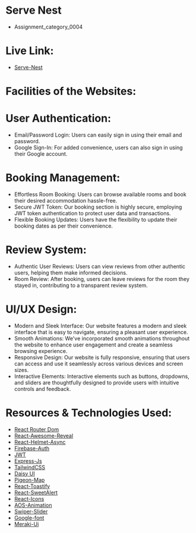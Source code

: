 # Serve Nest
- Assignment_category_0004
# Live Link: 
- [Serve-Nest](https://reserve-nest.web.app)

# Facilities of the Websites: 
# User Authentication:
- Email/Password Login: Users can easily sign in using their email and password.
- Google Sign-In: For added convenience, users can also sign in using their Google account.
# Booking Management:
- Effortless Room Booking: Users can browse available rooms and book their desired accommodation hassle-free.
- Secure JWT Token: Our booking section is highly secure, employing JWT token authentication to protect user data and transactions.
- Flexible Booking Updates: Users have the flexibility to update their booking dates as per their convenience.
# Review System:
- Authentic User Reviews: Users can view reviews from other authentic users, helping them make informed decisions.
- Room Review: After booking, users can leave reviews for the room they stayed in, contributing to a transparent review system.
# UI/UX Design:
- Modern and Sleek Interface: Our website features a modern and sleek interface that is easy to navigate, ensuring a pleasant user experience.
- Smooth Animations: We've incorporated smooth animations throughout the website to enhance user engagement and create a seamless browsing experience.
- Responsive Design: Our website is fully responsive, ensuring that users can access and use it seamlessly across various devices and screen sizes.
- Interactive Elements: Interactive elements such as buttons, dropdowns, and sliders are thoughtfully designed to provide users with intuitive controls and feedback.

# Resources & Technologies Used:

- [React Router Dom](https://reactrouter.com/en/main)
- [React-Awesome-Reveal](https://react-awesome-reveal.morello.dev)
- [React-Helmet-Async](https://www.npmjs.com/package/react-helmet-async)
- [Firebase-Auth](https://firebase.com)
- [JWT](https://jwt.io)
- [Express-Js](https://expressjs.com/)
- [TailwindCSS](https://tailwindcss.com)
- [Daisy UI](https://daisyui.com/)
- [Pigeon-Map](https://pigeon-maps.js.org)
- [React-Toastify](https://www.npmjs.com/package/react-toastify)
- [React-SweetAlert](https://sweetalert2.github.io/recipe-gallery/sweetalert2-react.html)
- [React-Icons](https://react-icons.github.io/react-icons)
- [AOS-Animation](https://michalsnik.github.io/aos/)
- [Swiper-Slider](https://swiperjs.com)
- [Google-font](https://fonts.google.com)
- [Meraki-Ui](https://merakiui.com)